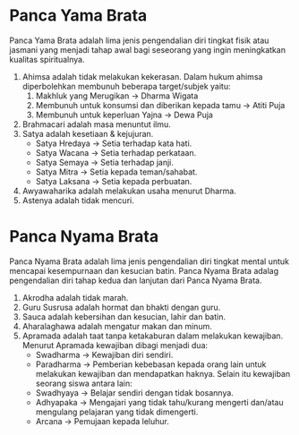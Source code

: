 # Panca Yama Brata
Panca Yama Brata adalah lima jenis pengendalian diri tingkat fisik atau jasmani yang menjadi tahap awal bagi seseorang yang ingin meningkatkan kualitas spiritualnya.
1. Ahimsa adalah tidak melakukan kekerasan.
	Dalam hukum ahimsa diperbolehkan membunuh beberapa target/subjek yaitu:
	1. Makhluk yang Merugikan -> Dharma Wigata
	2. Membunuh untuk konsumsi dan diberikan kepada tamu -> Atiti Puja
	3. Membunuh untuk keperluan Yajna -> Dewa Puja
2. Brahmacari adalah masa menuntut ilmu.
3. Satya adalah kesetiaan & kejujuran.
	- Satya Hredaya -> Setia terhadap kata hati.
	- Satya Wacana -> Setia terhadap perkataan.
	- Satya Semaya -> Setia terhadap janji.
	- Satya Mitra -> Setia kepada teman/sahabat.
	- Satya Laksana -> Setia kepada perbuatan.
4. Awyawaharika adalah melakukan usaha menurut Dharma.
5. Astenya adalah tidak mencuri.

# Panca Nyama Brata
Panca Nyama Brata adalah lima jenis pengendalian diri tingkat mental untuk mencapai kesempurnaan dan kesucian batin. Panca Nyama Brata adalag pengendalian diri tahap kedua dan lanjutan dari Panca Nyama Brata.
1. Akrodha adalah tidak marah.
2. Guru Susrusa adalah hormat dan bhakti dengan guru.
3. Sauca adalah kebersihan dan kesucian, lahir dan batin.
4. Aharalaghawa adalah mengatur makan dan minum.
5. Apramada adalah taat tanpa ketakaburan dalam melakukan kewajiban.
	Menurut Apramada kewajiban dibagi menjadi dua:
	- Swadharma -> Kewajiban diri sendiri.
	- Paradharma -> Pemberian kebebasan kepada orang lain untuk melakukan kewajiban dan mendapatkan haknya.
	Selain itu kewajiban seorang siswa antara lain:
	- Swadhyaya -> Belajar sendiri dengan tidak bosannya.
	- Adhyapaka -> Mengajari yang tidak tahu/kurang mengerti dan/atau mengulang pelajaran yang tidak dimengerti.
	- Arcana -> Pemujaan kepada leluhur.
	
